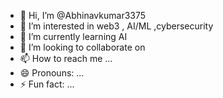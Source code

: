 - 👋 Hi, I’m @Abhinavkumar3375
- 👀 I’m interested in web3 , AI/ML ,cybersecurity
- 🌱 I’m currently learning AI
- 💞️ I’m looking to collaborate on 
- 📫 How to reach me ...
- 😄 Pronouns: ...
- ⚡ Fun fact: ...

<!---
Abhinavkumar3375/Abhinavkumar3375 is a ✨ special ✨ repository because its `README.md` (this file) appears on your GitHub profile.
You can click the Preview link to take a look at your changes.
--->
